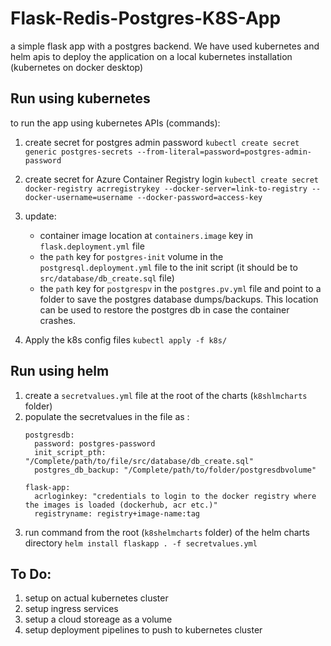 # Flask-Redis-Postgres-K8S-App
a simple flask app with a postgres backend.
We have used kubernetes and helm apis to deploy the application on a local kubernetes installation (kubernetes on docker desktop)

## Run using kubernetes
to run the app using kubernetes APIs (commands):

1.  create secret for postgres admin password
    `kubectl create secret generic postgres-secrets --from-literal=password=postgres-admin-password`

2.  create secret for Azure Container Registry login
    `kubectl create secret docker-registry acrregistrykey --docker-server=link-to-registry --docker-username=username --docker-password=access-key`

3.  update:
    -  container image location at `containers.image` key in `flask.deployment.yml` file
    -  the `path` key for `postgres-init` volume in the `postgresql.deployment.yml` file to the init script (it should be to `src/database/db_create.sql` file)
    -  the `path` key for `postgrespv` in the `postgres.pv.yml` file and point to a folder to save the postgres database dumps/backups. This location can be used to restore the postgres db in case the container crashes.

4.  Apply the k8s config files
    `kubectl apply -f k8s/`


## Run using helm
1.  create a `secretvalues.yml` file at the root of the charts (`k8shlmcharts` folder)
2.  populate the secretvalues in the file as :
    ```
    postgresdb:
      password: postgres-password
      init_script_pth: "/Complete/path/to/file/src/database/db_create.sql"
      postgres_db_backup: "/Complete/path/to/folder/postgresdbvolume"

    flask-app:
      acrloginkey: "credentials to login to the docker registry where the images is loaded (dockerhub, acr etc.)"
      registryname: registry+image-name:tag
    ```
3. run command from the root (`k8shelmcharts` folder) of the helm charts directory `helm install flaskapp . -f secretvalues.yml`

## To Do:
1. setup on actual kubernetes cluster
2. setup ingress services
3. setup a cloud storeage as a volume
4. setup deployment pipelines to push to kubernetes cluster
